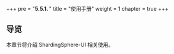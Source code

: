 +++
pre = "<b>5.5.1. </b>"
title = "使用手册"
weight = 1
chapter = true
+++

## 导览

本章节将介绍 ShardingSphere-UI 相关使用。
